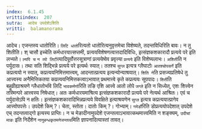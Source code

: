 ```yaml
---
index:  6.1.45
vrittiindex:  207
sutra:  आदेच उपदेशेऽशिति
vritti:  balamanorama 
---
```


आदेच। एजन्तस्य धातोरिति। `लिटि धातो`रित्यतो धातोरित्यनुवृत्तमेचा विशेष्यते, तदन्तविधिरिति बावः। न तु शितीति। श् चासौ इच्चेति कर्मधारयात्सप्तमी, प्रत्ययविशेषणत्वात्तदादिविधिः, इत्संज्ञकशकारादौ प्रत्यये परे इति लभ्यते। `ल्यपि च` `न व्यो लिटी`त्यादिपूर्वोत्तरसूत्राणां प्रत्ययेष्वेव प्रवृत्त्या `प्रत्यये` इति विशेष्यलाभः। `अशिती`ति न पर्युदासः। तथा सति शिद्भिन्ने प्रत्यये परे इत्यर्थः स्यात्। ततश्च `सुग्ल` इत्यत्र ग्लैघाटोः `आतश्चोपसर्गे` इति कप्रत्ययो न स्यात्, कप्रत्ययनिमित्तमात्त्वम्, आदन्तात्प्रत्यय इत्यन्योन्याश्रयात्। `शिति ने`ति प्रसज्यप्रतिषेधे तु आत्त्वस्य अनैमित्तिकतया कप्रत्ययनिमित्तकत्वाऽभावात् प्रथमात्त्वे कृते कप्रत्ययः सूपपादः। `शिती`ति बहुव्रीह्याश्रयणे ग्लैधातोर्भावे लिटि `भावकर्मणो`रिति तङि एशि आत्त्वे आतो लोपे `जग्ले` इति न सिध्येत्, एशः शित्त्वेन तस्मिन्परे आत्त्वस्य निषेधात्। अतः कर्मधारयमाश्रित्य इत्संज्ञकशकारादौ प्रत्यये परे नेत्यर्थ आश्रितः। एवं च पर्युदासेऽपि न क्षतिः। इत्संज्ञकशकारादिभिन्नप्रत्यये विवक्षिते इत्याश्रयणेन `सुग्ल` इत्यत्र कप्रत्ययात्प्रागेव आत्त्वोपपत्तेः। उपदेशे किम् ?। चेता, स्तोता। दातोः किम् ?। गोभ्याम्। `गमेर्डो`रिति डोप्रत्ययोपदेशात् उपदेशे एच् तदन्तत्वाद्गो इत्यस्य प्राप्तिः। न च मेङादीनामुपदेशे एजन्तत्वाऽभावात्कथमात्त्वमिति न शङ्क्यम्, `उदीचां माङः` इति निर्देशेन `नानुबन्धकृतमनेजन्तत्व`मिति ज्ञापनादित्यास्तां तावत्। 

